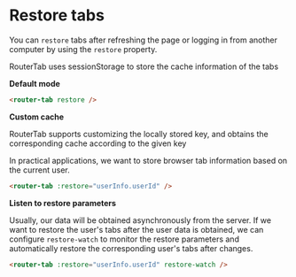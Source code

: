 # Restore tabs

You can `restore` tabs after refreshing the page or logging in from another computer by using the `restore` property.

RouterTab uses sessionStorage to store the cache information of the tabs

<doc-links api="#restore" demo="/restore/"></doc-links>

**Default mode**

```html
<router-tab restore />
```

**Custom cache**

RouterTab supports customizing the locally stored key, and obtains the corresponding cache according to the given key

In practical applications, we want to store browser tab information based on the current user.

```html
<router-tab :restore="userInfo.userId" />
```

**Listen to restore parameters**

Usually, our data will be obtained asynchronously from the server. If we want to restore the user's tabs after the user data is obtained, we can configure `restore-watch` to monitor the restore parameters and automatically restore the corresponding user's tabs after changes.

```html
<router-tab :restore="userInfo.userId" restore-watch />
```
